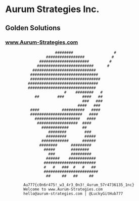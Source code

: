 # Aurum Strategies Inc.
## Golden Solutions
### www.Aurum-Strategies.com


                                              
                          ########                  #
                      #################            #
                   ######################         #
                  #########################      #
                ############################
               ##############################
               ###############################
              ###############################
              ##############################
                              #    ########   #
                 ##        ###        ####   ##
                                      ###   ###
                                    ####   ###
               ####          ##########   ####
               #######################   ####
                 ####################   ####
                  ##################  ####
                    ############      ##
                       ########        ###
                      #########        #####
                    ############      ######
                   ########      #########
                     #####       ########
                       ###       #########
                      ######    ############
                     #######################
                     #   #   ###  #   #   ##
                     ########################
                      ##     ##   ##     ##             

            Au777{c0n6r475!_w3_4r3_0n3!_4urum_57r4736135_1nc}
            Welcome to www.Aurum-Strategies.com
            hello@aurum-strategies.com | @LuckyGitHub777
